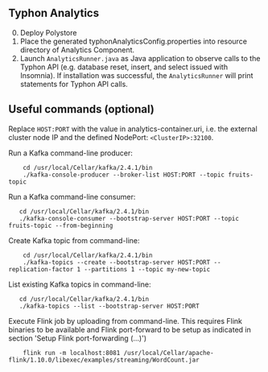 Typhon Analytics
---
0. Deploy Polystore
1. Place the generated typhonAnalyticsConfig.properties into resource directory of Analytics Component.
2. Launch `AnalyticsRunner.java` as Java application to observe calls to the Typhon API (e.g. database reset, insert, and select issued with Insomnia). If installation was successful, the `AnalyticsRunner` will print statements for Typhon API calls.

Useful commands (optional)
---
Replace `HOST:PORT` with the value in analytics-container.uri, i.e. the external cluster node IP and the defined NodePort: `<ClusterIP>:32100`.
  
Run a Kafka command-line producer:
```
    cd /usr/local/Cellar/kafka/2.4.1/bin
    ./kafka-console-producer --broker-list HOST:PORT --topic fruits-topic
```

Run a Kafka command-line consumer:
 ```   
    cd /usr/local/Cellar/kafka/2.4.1/bin
    ./kafka-console-consumer --bootstrap-server HOST:PORT --topic fruits-topic --from-beginning
```

Create Kafka topic from command-line:
```    
    cd /usr/local/Cellar/kafka/2.4.1/bin
    ./kafka-topics --create --bootstrap-server HOST:PORT --replication-factor 1 --partitions 1 --topic my-new-topic
```

List existing Kafka topics in command-line:
 ```   
    cd /usr/local/Cellar/kafka/2.4.1/bin
    ./kafka-topics --list --bootstrap-server HOST:PORT
```

Execute Flink job by uploading from command-line. This requires Flink binaries to be available and Flink port-forward to be setup as indicated in section 'Setup Flink port-forwarding (...)')
```
    flink run -m localhost:8081 /usr/local/Cellar/apache-flink/1.10.0/libexec/examples/streaming/WordCount.jar
```